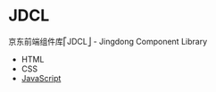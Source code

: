 JDCL
====

京东前端组件库⎡JDCL⎦ - Jingdong Component Library

* HTML
* CSS
* [JavaScript](https://github.com/JDFE/JDCL/blob/master/JavaScript.md)
